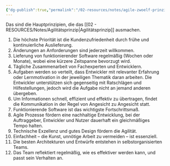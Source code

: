 ```yaml
---
{"dg-publish":true,"permalink":"/02-resources/notes/agile-zwoelf-prinzipien/","tags":["projektmanagement/vorgehensmodell/agile"],"noteIcon":"","updated":"2025-10-29T12:59:02.053+01:00"}
---
```


Das sind die Hauptprinzipien, die das [[02 - RESOURCES/Notes/Agilitätsprinzip\|Agilitätsprinzip]] ausmachen.

1. Die höchste Priorität ist die Kundenzufriedenheit durch frühe und kontinuierliche Auslieferung.
2. Änderungen an Anforderungen sind jederzeit willkommen.
3. Lieferung von funktionierender Software regelmäßig (Wochen oder Monate), wobei eine kürzere Zeitspanne bevorzugt wird.
4. Tägliche Zusammenarbeit von Fachexperten und Entwicklern.
5. Aufgaben werden so verteilt, dass Entwickler mit relevanter Erfahrung oder Lernmotivation in der jeweiligen Thematik daran arbeiten. Die Entwickler unterstützen sich gegenseitig mit Ratschlägen und Hilfestellungen, jedoch wird die Aufgabe nicht an jemand anderen übergeben.
6. Um Informationen schnell, effizient und effektiv zu übertragen, findet die Kommunikation in der Regel von Angesicht zu Angesicht statt.
7. Funktionierende Software ist das wichtigste Fortschrittsmaß.
8. Agile Prozesse fördern eine nachhaltige Entwicklung, bei der Auftraggeber, Entwickler und Nutzer dauerhaft ein gleichmäßiges Tempo halten.
9. Technische Exzellenz und gutes Design fördern die Agilität.
10. Einfachheit – die Kunst, unnötige Arbeit zu vermeiden – ist essenziell.
11. Die besten Architekturen und Entwürfe entstehen in selbstorganisierten Teams.
12. Das Team reflektiert regelmäßig, wie es effektiver werden kann, und passt sein Verhalten an.